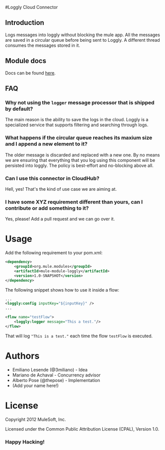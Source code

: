 #Loggly Cloud Connector

## Introduction
Logs messages into loggly without blocking the mule app. All the messages are saved in a circular queue before being sent to Loggly. A different thread consumes the messages stored in it.

## Module docs
Docs can be found [here](http://mulesoft.github.com/loggly-connector/).

## FAQ
### Why not using the `logger` message processor that is shipped by default?
The main reason is the ability to save the logs in the cloud. Loggly is a specialized service that supports filtering and searching through logs.

### What happens if the circular queue reaches its maxium size and I append a new element to it?
The older message is discarded and replaced with a new one. By no means we are ensuring that everything that you log using this component will be persisted into loggly. The policy is best-effort and no-blocking above all.

### Can I use this connector in CloudHub?
Hell, yes! That's the kind of use case we are aiming at.

### I have some XYZ requirement different than yours, can I contribute or add something to it?
Yes, please! Add a pull request and we can go over it.

# Usage

Add the following requirement to your pom.xml:

```xml
<dependency>
    <groupId>org.mule.modules</groupId>
    <artifactId>mule-module-loggly</artifactId>
    <version>1.0-SNAPSHOT</version>
</dependency>
```

The following snippet shows how to use it inside a flow:

```xml
...
<loggly:config inputKey="${inputKey}" />
...

<flow name="testFlow">
    <loggly:logger message="This a test."/>
</flow>
```

That will log `"This is a test."` each time the flow `testFlow` is executed. 


# Authors

  * Emiliano Lesende (@3miliano) - Idea
  * Mariano de Achaval - Concurrency advisor
  * Alberto Pose (@thepose) - Implementation
  * (Add your name here!)

# License
Copyright 2012 MuleSoft, Inc.

Licensed under the Common Public Attribution License (CPAL), Version 1.0.

### Happy Hacking!

